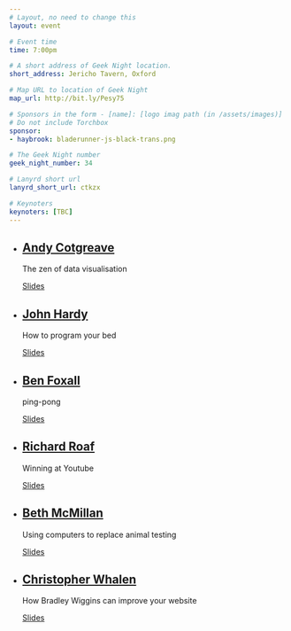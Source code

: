 ```yaml
---
# Layout, no need to change this
layout: event

# Event time
time: 7:00pm

# A short address of Geek Night location. 
short_address: Jericho Tavern, Oxford

# Map URL to location of Geek Night
map_url: http://bit.ly/Pesy75

# Sponsors in the form - [name]: [logo imag path (in /assets/images)]
# Do not include Torchbox
sponsor:
- haybrook: bladerunner-js-black-trans.png

# The Geek Night number
geek_night_number: 34

# Lanyrd short url
lanyrd_short_url: ctkzx

# Keynoters
keynoters: [TBC]
---
```


<ul class="keynotes">
    <li itemprop="performer" itemscope="itemscope" itemtype="http://schema.org/Person">
        <a href="http://about.me/acotgreave"><h2 itemprop="name">Andy Cotgreave</h2></a>
        <p>The zen of data visualisation</p>
        <div class="downloads">
            <a href="http://gravyanecdote.com/uncategorized/the-zen-of-visual-analysis-ogn34/">Slides</a>
        </div>
    </li>
    <li itemprop="performer" itemscope="itemscope" itemtype="http://schema.org/Person">
        <a href="http://www.research.lancs.ac.uk/portal/en/people/john-hardy(b4d1a041-d274-4375-90b1-10811cf96afb).html"><h2 itemprop="name">John Hardy</h2></a>
        <p>How to program your bed</p>
        <div class="downloads">
            <a href="http://media.ogn.s3.amazonaws.com/ogn34/john-hardy.pdf">Slides</a>
        </div>
    </li>
</ul>

<ul class="microslots">
    <li itemprop="performer" itemscope="itemscope" itemtype="http://schema.org/Person">
        <a href="http://benjaminbenben.com/" itemprop="url"><h2 itemprop="name">Ben Foxall</h2></a>
        <p>ping-pong</p>
         <div class="downloads">
            <a href="https://github.com/benfoxall/ping-pong">Slides</a>
        </div>
    </li>
    <li itemprop="performer" itemscope="itemscope" itemtype="http://schema.org/Person">
        <a href="http://alter-eco.co.uk/" itemprop="url"><h2 itemprop="name">Richard Roaf</h2></a>
        <p>Winning at Youtube</p>
         <div class="downloads">
            <a href="http://media.ogn.s3.amazonaws.com/ogn34/richard-roaf.ppt">Slides</a>
        </div>
    </li>
    <li itemprop="performer" itemscope="itemscope" itemtype="http://schema.org/Person">
        <a href="http://www.bethmcmillan.com/" itemprop="url"><h2 itemprop="name">Beth McMillan</h2></a>
        <p>Using computers to replace animal testing</p>
         <div class="downloads">
            <a href="http://media.ogn.s3.amazonaws.com/ogn34/beth-mcmillan.zip">Slides</a>
        </div>
    </li>
    <li itemprop="performer" itemscope="itemscope" itemtype="http://schema.org/Person">
        <a href="http://www.domeheid.com/" itemprop="url"><h2 itemprop="name">Christopher Whalen</h2></a>
        <p>How Bradley Wiggins can improve your website</p>
         <div class="downloads">
            <a href="http://media.ogn.s3.amazonaws.com/ogn34/christopher-whalen.ppt">Slides</a>
        </div>
    </li>
</ul>


